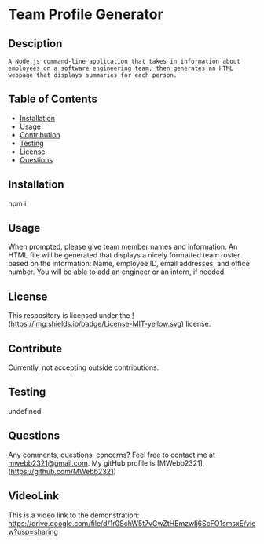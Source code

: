 # Team Profile Generator

## Desciption

    A Node.js command-line application that takes in information about employees on a software engineering team, then generates an HTML webpage that displays summaries for each person.

## Table of Contents

- [Installation](#installation)
- [Usage](#usage)
- [Contribution](#contribute)
- [Testing](#tests)
- [License](#license)
- [Questions](#questions)

## Installation

npm i

## Usage

When prompted, please give team member names and information. An HTML file will be generated that displays a nicely formatted team roster based on the information: Name, employee ID, email addresses, and office number. You will be able to add an engineer or an intern, if needed.

## License

This respository is licensed under the [!(https://img.shields.io/badge/License-MIT-yellow.svg)](https://opensource.org/licenses/MIT) license.

## Contribute

Currently, not accepting outside contributions.

## Testing

undefined

## Questions

Any comments, questions, concerns? Feel free to contact me at [mwebb2321@gmail.com](maito:mwebb2321@gmail.com).
My gitHub profile is [MWebb2321], (https://github.com/MWebb2321)

## VideoLink

This is a video link to the demonstration: https://drive.google.com/file/d/1r0SchW5t7vGwZtHEmzwIj6ScFO1smsxE/view?usp=sharing
